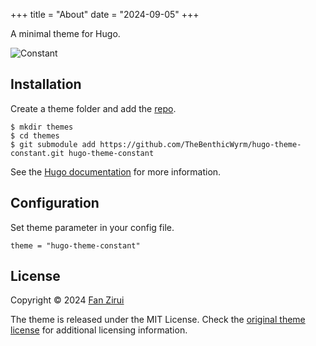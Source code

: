 +++
title = "About"
date = "2024-09-05"
+++

A minimal theme for Hugo. 

![Constant](https://github.com/TheBenthicWyrm/hugo-theme-constant/blob/master/images/screenshot.png?raw=true)

## Installation

Create a theme folder and add the [repo](https://github.com/TheBenthicWyrm/hugo-theme-constant/).

```
$ mkdir themes
$ cd themes
$ git submodule add https://github.com/TheBenthicWyrm/hugo-theme-constant.git hugo-theme-constant
```
    
See the [Hugo documentation](https://gohugo.io/themes/installing/) for more information.

## Configuration

Set theme parameter in your config file.

```
theme = "hugo-theme-constant"
```

## License

Copyright © 2024 [Fan Zirui](https://github.com/TheBenthicWyrm/)

The theme is released under the MIT License. Check the [original theme license](https://github.com/mrmierzejewski/hugo-theme-console/blob/master/LICENSE) for additional licensing information.
